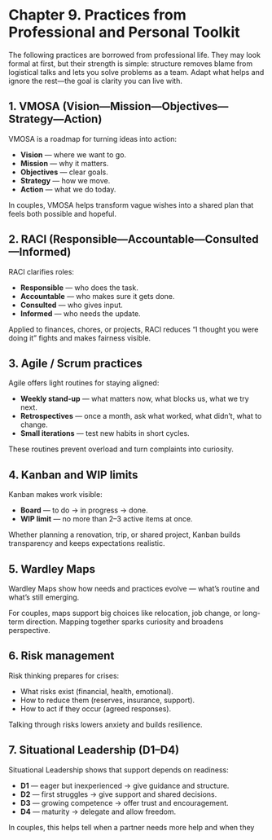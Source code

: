 # Chapter 9. Practices from Professional and Personal Toolkit

The following practices are borrowed from professional life. They may look formal at first, but their strength is simple: structure removes blame from logistical talks and lets you solve problems as a team. Adapt what helps and ignore the rest—the goal is clarity you can live with.

## 1. VMOSA (Vision—Mission—Objectives—Strategy—Action)

VMOSA is a roadmap for turning ideas into action:

- **Vision** — where we want to go.
- **Mission** — why it matters.
- **Objectives** — clear goals.
- **Strategy** — how we move.
- **Action** — what we do today.

In couples, VMOSA helps transform vague wishes into a shared plan that feels both possible and hopeful.

## 2. RACI (Responsible—Accountable—Consulted—Informed)

RACI clarifies roles:

- **Responsible** — who does the task.
- **Accountable** — who makes sure it gets done.
- **Consulted** — who gives input.
- **Informed** — who needs the update.

Applied to finances, chores, or projects, RACI reduces “I thought you were doing it” fights and makes fairness visible.

## 3. Agile / Scrum practices

Agile offers light routines for staying aligned:

- **Weekly stand-up** — what matters now, what blocks us, what we try next.
- **Retrospectives** — once a month, ask what worked, what didn’t, what to change.
- **Small iterations** — test new habits in short cycles.

These routines prevent overload and turn complaints into curiosity.

## 4. Kanban and WIP limits

Kanban makes work visible:

- **Board** — to do → in progress → done.
- **WIP limit** — no more than 2–3 active items at once.

Whether planning a renovation, trip, or shared project, Kanban builds transparency and keeps expectations realistic.

## 5. Wardley Maps

Wardley Maps show how needs and practices evolve — what’s routine and what’s still emerging.

For couples, maps support big choices like relocation, job change, or long-term direction. Mapping together sparks curiosity and broadens perspective.

## 6. Risk management

Risk thinking prepares for crises:

- What risks exist (financial, health, emotional).
- How to reduce them (reserves, insurance, support).
- How to act if they occur (agreed responses).

Talking through risks lowers anxiety and builds resilience.

## 7. Situational Leadership (D1–D4)

Situational Leadership shows that support depends on readiness:

- **D1** — eager but inexperienced → give guidance and structure.
- **D2** — first struggles → give support and shared decisions.
- **D3** — growing competence → offer trust and encouragement.
- **D4** — maturity → delegate and allow freedom.

In couples, this helps tell when a partner needs more help and when they

